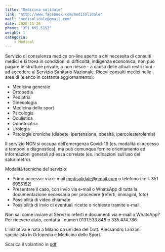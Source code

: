 ```yaml
---
title: "Medicina solidale"
link: "http://www.facebook.com/medisolidale"
mail: "medisolidale@gmail.com"
date: 2020-11-26
phone: "351.695.5152"
weight: 1
categoria:
    - Medical
---
```


Servizio di consulenza medica on-line aperto a chi necessita di consulti medici e si trova in condizioni di difficoltà, indigenza economica, non può pagare le strutture private, o non riesce - a causa delle attuali restrizioni - ad accedere al Servizio Sanitario Nazionale.
Ricevi consulti medici nelle aree di (elenco in costante aggiornamento):  
+ Medicina generale
+ Ortopedia
+ Pediatria
+ Ginecologia
+ Medicina dello sport
+ Psicologia
+ Oculistica
+ Odontoiatria
+ Urologia
+ Patologie croniche (diabete, ipertensione, obesità, ipercolesterolemia)  

Il servizio NON si occupa dell’emergenza Covid-19 (es. modalità di accesso a tamponi e diagnostica), ma può comunque fornire  orientamento ed informazioni generali ad essa correlate (es. indicazioni sull’uso del saturimetro).  

Modalità tecniche del servizio:  
+ Primo accesso: via e-mail medisolidale@gmail.com o telefono (cell. 351 6955152)
+ Presentare il caso, con invio via e-mail o WhatsApp di tutta la  documentazione necessaria per procedere (referti, immagini, foto)
+ Possibilità di video chiamate
+ Possibilità di invio di eventuali ricette o richieste tramite e-mail

Non sai come inviare al Servizio referti e documenti via e-mail o WhatsApp? Per ricevere aiuto, contatta i numeri 0131.533.848 e 335.474.786  

L’iniziativa è nata a Milano da un’idea del Dott. Alessandro Lanzani specialista in Ortopedia e Medicina dello Sport.

Scarica il volantino in [pdf](/documents/MedicinaSolidale.pdf)
